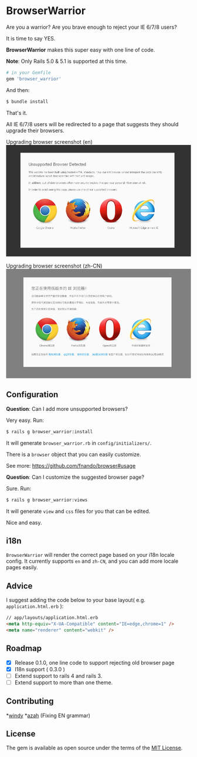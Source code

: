 # BrowserWarrior

Are you a warrior? Are you brave enough to reject your IE 6/7/8 users?

It is time to say YES.

**BrowserWarrior** makes this super easy with one line of code.

**Note**: Only Rails 5.0 & 5.1 is supported at this time.

```ruby
# in your Gemfile
gem 'browser_warrior'
```

And then:
```bash
$ bundle install
```

That's it.

All IE 6/7/8 users will be redirected to a page that suggests they should upgrade their browsers.

Upgrading browser screenshot (en)
![screenshot](https://github.com/80percent/browser_warrior/raw/master/img/browser-en.jpg)

Upgrading browser screenshot (zh-CN)
![screenshot](https://github.com/80percent/browser_warrior/raw/master/img/browser.png)

## Configuration

**Question**: Can I add more unsupported browsers?

Very easy. Run:

```bash
$ rails g browser_warrior:install
```

It will generate `browser_warrior.rb` in `config/initializers/`.

There is a `browser` object that you can easily customize.

See more: <https://github.com/fnando/browser#usage>

**Question**: Can I customize the suggested browser page?

Sure. Run:

```bash
$ rails g browser_warrior:views
```

It will generate `view` and `css` files for you that can be edited.

Nice and easy.

## i18n

`BrowserWarrior` will render the correct page based on your i18n locale config.
It currently supports `en` and `zh-CN`, and you can add more locale pages easily.

## Advice

I suggest adding the code below to your base layout( e.g. `application.html.erb` ):

```html
// app/layouts/application.html.erb
<meta http-equiv="X-UA-Compatible" content="IE=edge,chrome=1" />
<meta name="renderer" content="webkit" />
```


## Roadmap

- [x] Release 0.1.0, one line code to support rejecting old browser page
- [x] I18n support ( 0.3.0 )
- [ ] Extend support to rails 4 and rails 3.
- [ ] Extend support to more than one theme.

## Contributing
*[windy](https://github.com/windy)
*[azah](https://github.com/azah) (Fixing EN grammar)

## License
The gem is available as open source under the terms of the [MIT License](http://opensource.org/licenses/MIT).
